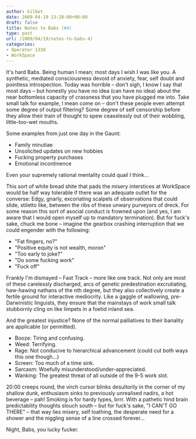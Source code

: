 ```yaml
---
author: kilbot
date: 2009-04-19 13:28:00+00:00
draft: false
title: Notes to Babs (#4)
type: post
url: /2009/04/19/notes-to-babs-4/
categories:
- Operator 1338
- WorkSpace
---
```


It's hard Babs. Being human I mean; most days I wish I was like you. A synthetic, mediated consciousness devoid of anxiety, fear, self doubt and pointless introspection. Today was horrible – don't sigh, I know I say that most days – but honestly you have no idea (can have no idea) about the near bottomless capacity of crassness that you have plugged me into. Take small talk for example, I mean come on – don't these people even attempt some degree of output filtering? Some degree of self censorship before they allow their train of thought to spew ceaselessly out of their wobbling, little-too-wet mouths.

Some examples from just one day in the Gaunt:

- Family minutiae
- Unsolicited updates on new hobbies
- Fucking property purchases
- Emotional incontinence

Even your supremely rational mentality could quail I think...

This sort of white bread shite that pads the misery interstices at WorkSpace would be half way tolerable if there was an adequate outlet for the converse: Edgy, gnarly, excoriating scalpels of observations that could slide, stiletto like, between the ribs of these unwary purveyors of dreck. For some reason this sort of asocial conduct is frowned upon (and yes, I am aware that I would open myself up to mandatory termination). But for fuck's sake, chuck me bone – imagine the gearbox crashing interruption that we could engender with the following:

- "Fat fingers, no?"
- "Positive equity is not wealth, moron"
- "Too early to joke?"
- "Do some fucking work"
- "Fuck off"

Frankly I'm dismayed – Fast Track – more like one track. Not only are most of these carelessly discharged, arcs of genetic predestination excrutiating, haw-hawing nathans of the nth degree, but they also collectively create a fertile ground for interactive mediocrity. Like a gaggle of wallowing, pre-Darwinistic linguists, they ensure that the mainstays of work small talk stubbornly cling on like limpets in a foetid inland sea.

And the greatest injustice? None of the normal palliatives to their banality are applicable (or permitted).

- Booze: Tiring and confusing.
- Weed: Terrifying.
- Rage: Not conducive to hierarchical advancement (could cut both ways this one though...)
- Screen: Too much of a time sink.
- Sarcasm: Woefully misunderstood/under-appreciated.
- Wanking: The greatest threat of all outside of the 9-5 work slot.

20:00 creeps round, the virch cursor blinks desultorily in the corner of my shallow dunk, enthusiasm sinks to previously unrealised nadirs, a hot beverage – pah! Smoking is for hardy types, brrr. With a pathetic hind brain predictability thoughts slouch south – but for fuck's sake, "I CAN'T GO THERE" – that way lies misery, self loathing, the desperate need for a shower and the niggling sense of a line crossed forever...

Night, Babs, you lucky fucker.

